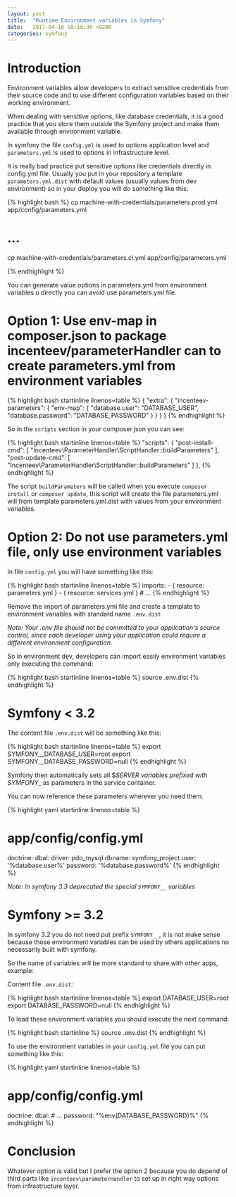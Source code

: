 ```yaml
---
layout: post
title:  "Runtime Environment variables in Symfony"
date:   2017-04-16 18:18:36 +0200
categories: symfony
---
```


# Introduction

Environment variables allow developers to extract sensitive credentials from their source code and to use different configuration variables based on their working environment.

When dealing with sensitive options, like database credentials, it is a good practice that you store them outside the Symfony project and make them available
through environment variable.

In symfony the file `config.yml` is used to options application level and `parameters.yml` is used to options in infrastructure level.

It is really bad practice put sensitive options like credentials directly in config.yml file. Usually you put in your repository a template
`parameters.yml.dist` with default values (usually values from dev environment) so in your deploy you will do something like this:

{% highlight bash %}
cp machine-with-credentials/parameters.prod.yml app/config/parameters.yml
# ...
cp machine-with-credentials/parameters.ci.yml app/config/parameters.yml

{% endhighlight %}

You can generate value options in parameters.yml from environment variables o directly you can avoid use parameters.yml file.


# Option 1: Use env-map in composer.json to package incenteev/parameterHandler can to create parameters.yml from environment variables



{% highlight bash startinline linenos=table %}
{
    "extra": {
        "incenteev-parameters": {
            "env-map": {
                "database.user": "DATABASE_USER",
                "database.password": "DATABASE_PASSWORD"
            }
        }
    }
}
{% endhighlight %}

So in the `scripts` section in your composer.json you can see:

{% highlight bash startinline linenos=table %}
    "scripts": {
        "post-install-cmd": [
            "Incenteev\\ParameterHandler\\ScriptHandler::buildParameters"
        ],
        "post-update-cmd": [
            "Incenteev\\ParameterHandler\\ScriptHandler::buildParameters"
        ]
    },
{% endhighlight %}

The script `buildParameters` will be called when you execute `composer install` or `composer update`,  this script
will create the file parameters.yml will from template parameters.yml.dist with values from your
environment variables.


# Option 2: Do not use parameters.yml file, only use environment variables

In file `config.yml` you will have something like this:

{% highlight bash startinline linenos=table %}
imports:
    - { resource: parameters.yml }
    - { resource: services.yml }
    # ...
{% endhighlight %}

Remove the import of parameters.yml file and create a template to environment variables with standard name `.env.dist`

*Note: Your .env file should not be committed to your application's source control, since each developer using your application could require a different environment configuration.*

So in environment dev, developers can import easily environment variables only executing the command:

{% highlight bash startinline linenos=table %}
source .env.dist
{% endhighlight %}

# Symfony < 3.2

The content file `.env.dist` will be something like this:

{% highlight bash startinline linenos=table %}
export SYMFONY__DATABASE_USER=root
export SYMFONY__DATABASE_PASSWORD=null
{% endhighlight %}

Symfony then automatically sets all $_SERVER variables prefixed with SYMFONY__ as parameters in the service container.

You can now reference these parameters wherever you need them.

{% highlight yaml startinline linenos=table %}
# app/config/config.yml
doctrine:
    dbal:
        driver:   pdo_mysql
        dbname:   symfony_project
        user:     '%database.user%'
        password: '%database.password%'
{% endhighlight %}

*Note: In symfony 3.3 deprecated the special `SYMFONY__` variables*

# Symfony >= 3.2

In symfony 3.2 you do not need put prefix `SYMFONY__`, it is not make sense because those environment variables
can be used by others applications no necessarily built with symfony.

So the name of variables will be more standard to share with other apps, example:

Content file `.env.dist`:

{% highlight bash startinline linenos=table %}
export DATABASE_USER=root
export DATABASE_PASSWORD=null
{% endhighlight %}

To load these environment variables you should execute the next command:

{% highlight bash startinline %}
source .env.dist
{% endhighlight %}


To use the environment variables in your `config.yml` file you can put something like this:

{% highlight yaml startinline linenos=table %}
# app/config/config.yml
doctrine:
    dbal:
        # ...
        password: "%env(DATABASE_PASSWORD)%"
{% endhighlight %}


# Conclusion

Whatever option is valid but I prefer the option 2 because you do depend of third parts like `incenteev\parameterHandler` to
set up in right way options from infrastructure layer.